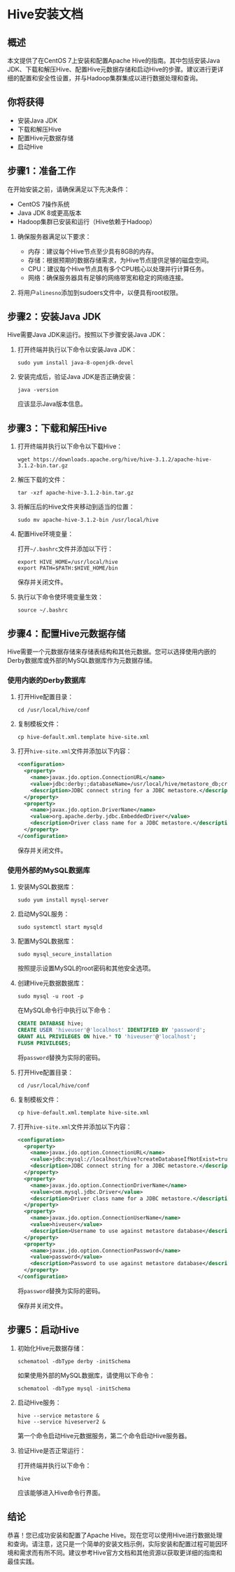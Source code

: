 # Hive安装文档

## 概述
本文提供了在CentOS 7上安装和配置Apache Hive的指南。其中包括安装Java JDK、下载和解压Hive、配置Hive元数据存储和启动Hive的步骤。建议进行更详细的配置和安全性设置，并与Hadoop集群集成以进行数据处理和查询。

## 你将获得
- 安装Java JDK
- 下载和解压Hive
- 配置Hive元数据存储
- 启动Hive

## 步骤1：准备工作

在开始安装之前，请确保满足以下先决条件：

- CentOS 7操作系统
- Java JDK 8或更高版本
- Hadoop集群已安装和运行（Hive依赖于Hadoop）

1. 确保服务器满足以下要求：
    - 内存：建议每个Hive节点至少具有8GB的内存。
    - 存储：根据预期的数据存储需求，为Hive节点提供足够的磁盘空间。
    - CPU：建议每个Hive节点具有多个CPU核心以处理并行计算任务。
    - 网络：确保服务器具有足够的网络带宽和稳定的网络连接。

2. 将用户`alinesno`添加到sudoers文件中，以便具有root权限。

## 步骤2：安装Java JDK

Hive需要Java JDK来运行。按照以下步骤安装Java JDK：

1. 打开终端并执行以下命令以安装Java JDK：

   ```
   sudo yum install java-8-openjdk-devel
   ```

2. 安装完成后，验证Java JDK是否正确安装：

   ```
   java -version
   ```

   应该显示Java版本信息。

## 步骤3：下载和解压Hive

1. 打开终端并执行以下命令以下载Hive：

   ```
   wget https://downloads.apache.org/hive/hive-3.1.2/apache-hive-3.1.2-bin.tar.gz
   ```

2. 解压下载的文件：

   ```
   tar -xzf apache-hive-3.1.2-bin.tar.gz
   ```

3. 将解压后的Hive文件夹移动到适当的位置：

   ```
   sudo mv apache-hive-3.1.2-bin /usr/local/hive
   ```

4. 配置Hive环境变量：

   打开`~/.bashrc`文件并添加以下行：

   ```
   export HIVE_HOME=/usr/local/hive
   export PATH=$PATH:$HIVE_HOME/bin
   ```

   保存并关闭文件。

5. 执行以下命令使环境变量生效：

   ```
   source ~/.bashrc
   ```

## 步骤4：配置Hive元数据存储

Hive需要一个元数据存储来存储表结构和其他元数据。您可以选择使用内嵌的Derby数据库或外部的MySQL数据库作为元数据存储。

### 使用内嵌的Derby数据库

1. 打开Hive配置目录：

   ```
   cd /usr/local/hive/conf
   ```

2. 复制模板文件：

   ```
   cp hive-default.xml.template hive-site.xml
   ```

3. 打开`hive-site.xml`文件并添加以下内容：

   ```xml
   <configuration>
     <property>
       <name>javax.jdo.option.ConnectionURL</name>
       <value>jdbc:derby:;databaseName=/usr/local/hive/metastore_db;create=true</value>
       <description>JDBC connect string for a JDBC metastore.</description>
     </property>
     <property>
       <name>javax.jdo.option.DriverName</name>
       <value>org.apache.derby.jdbc.EmbeddedDriver</value>
       <description>Driver class name for a JDBC metastore.</description>
     </property>
   </configuration>
   ```

   保存并关闭文件。

### 使用外部的MySQL数据库

1. 安装MySQL数据库：

   ```
   sudo yum install mysql-server
   ```

2. 启动MySQL服务：

   ```
   sudo systemctl start mysqld
   ```

3. 配置MySQL数据库：

   ```
   sudo mysql_secure_installation
   ```

   按照提示设置MySQL的root密码和其他安全选项。

4. 创建Hive元数据数据库：

   ```
   sudo mysql -u root -p
   ```

   在MySQL命令行中执行以下命令：

   ```sql
   CREATE DATABASE hive;
   CREATE USER 'hiveuser'@'localhost' IDENTIFIED BY 'password';
   GRANT ALL PRIVILEGES ON hive.* TO 'hiveuser'@'localhost';
   FLUSH PRIVILEGES;
   ```

   将`password`替换为实际的密码。

5. 打开Hive配置目录：

   ```
   cd /usr/local/hive/conf
   ```

6. 复制模板文件：

   ```
   cp hive-default.xml.template hive-site.xml
   ```

7. 打开`hive-site.xml`文件并添加以下内容：

   ```xml
   <configuration>
     <property>
       <name>javax.jdo.option.ConnectionURL</name>
       <value>jdbc:mysql://localhost/hive?createDatabaseIfNotExist=true</value>
       <description>JDBC connect string for a JDBC metastore.</description>
     </property>
     <property>
       <name>javax.jdo.option.ConnectionDriverName</name>
       <value>com.mysql.jdbc.Driver</value>
       <description>Driver class name for a JDBC metastore.</description>
     </property>
     <property>
       <name>javax.jdo.option.ConnectionUserName</name>
       <value>hiveuser</value>
       <description>Username to use against metastore database</description>
     </property>
     <property>
       <name>javax.jdo.option.ConnectionPassword</name>
       <value>password</value>
       <description>Password to use against metastore database</description>
     </property>
   </configuration>
   ```

   将`password`替换为实际的密码。

   保存并关闭文件。

## 步骤5：启动Hive

1. 初始化Hive元数据存储：

   ```
   schematool -dbType derby -initSchema
   ```

   如果使用外部的MySQL数据库，请使用以下命令：

   ```
   schematool -dbType mysql -initSchema
   ```

2. 启动Hive服务：

   ```
   hive --service metastore &
   hive --service hiveserver2 &
   ```

   第一个命令启动Hive元数据服务，第二个命令启动Hive服务器。

3. 验证Hive是否正常运行：

   打开终端并执行以下命令：

   ```
   hive
   ```

   应该能够进入Hive命令行界面。

## 结论

恭喜！您已成功安装和配置了Apache Hive。现在您可以使用Hive进行数据处理和查询。请注意，这只是一个简单的安装文档示例，实际安装和配置过程可能因环境和需求而有所不同。建议参考Hive官方文档和其他资源以获取更详细的指南和最佳实践。